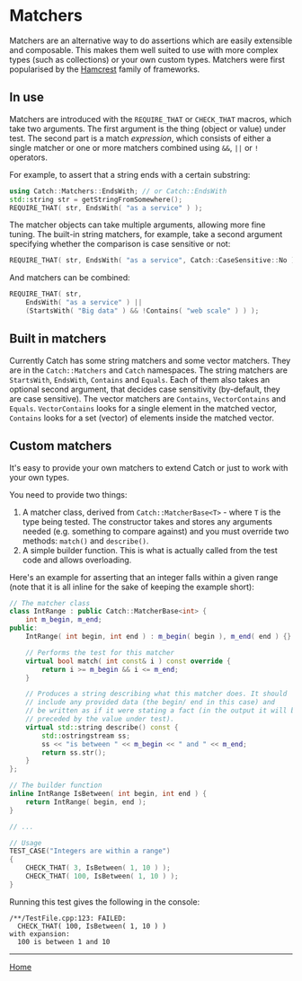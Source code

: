 <a id="top"></a>
# Matchers

Matchers are an alternative way to do assertions which are easily extensible and composable.
This makes them well suited to use with more complex types (such as collections) or your own custom types.
Matchers were first popularised by the [Hamcrest](https://en.wikipedia.org/wiki/Hamcrest) family of frameworks.

## In use

Matchers are introduced with the `REQUIRE_THAT` or `CHECK_THAT` macros, which take two arguments.
The first argument is the thing (object or value) under test. The second part is a match _expression_,
which consists of either a single matcher or one or more matchers combined using `&&`, `||` or `!` operators.

For example, to assert that a string ends with a certain substring:
 
 ```c++
using Catch::Matchers::EndsWith; // or Catch::EndsWith
std::string str = getStringFromSomewhere();
REQUIRE_THAT( str, EndsWith( "as a service" ) ); 
 ```

The matcher objects can take multiple arguments, allowing more fine tuning.
The built-in string matchers, for example, take a second argument specifying whether the comparison is
case sensitive or not:

```c++
REQUIRE_THAT( str, EndsWith( "as a service", Catch::CaseSensitive::No ) ); 
 ```

And matchers can be combined:

```c++
REQUIRE_THAT( str, 
    EndsWith( "as a service" ) || 
    (StartsWith( "Big data" ) && !Contains( "web scale" ) ) ); 
```

## Built in matchers
Currently Catch has some string matchers and some vector matchers. They are in the `Catch::Matchers` and `Catch` namespaces.
The string matchers are `StartsWith`, `EndsWith`, `Contains` and `Equals`. Each of them also takes an optional second argument, that decides case sensitivity (by-default, they are case sensitive).
The vector matchers are `Contains`, `VectorContains` and `Equals`. `VectorContains` looks for a single element in the matched vector, `Contains` looks for a set (vector) of elements inside the matched vector.


## Custom matchers
It's easy to provide your own matchers to extend Catch or just to work with your own types.

You need to provide two things: 
1. A matcher class, derived from `Catch::MatcherBase<T>` - where `T` is the type being tested.
The constructor takes and stores any arguments needed (e.g. something to compare against) and you must
override two methods: `match()` and `describe()`. 
2. A simple builder function. This is what is actually called from the test code and allows overloading.

Here's an example for asserting that an integer falls within a given range
(note that it is all inline for the sake of keeping the example short):

```c++
// The matcher class
class IntRange : public Catch::MatcherBase<int> {
    int m_begin, m_end;
public:
    IntRange( int begin, int end ) : m_begin( begin ), m_end( end ) {}

    // Performs the test for this matcher
    virtual bool match( int const& i ) const override {
        return i >= m_begin && i <= m_end;
    }

    // Produces a string describing what this matcher does. It should
    // include any provided data (the begin/ end in this case) and
    // be written as if it were stating a fact (in the output it will be
    // preceded by the value under test).
    virtual std::string describe() const {
        std::ostringstream ss;
        ss << "is between " << m_begin << " and " << m_end;
        return ss.str();
    }
};

// The builder function
inline IntRange IsBetween( int begin, int end ) {
    return IntRange( begin, end );
}

// ...

// Usage
TEST_CASE("Integers are within a range")
{
    CHECK_THAT( 3, IsBetween( 1, 10 ) );
    CHECK_THAT( 100, IsBetween( 1, 10 ) );
}
```

Running this test gives the following in the console:
 
```
/**/TestFile.cpp:123: FAILED:
  CHECK_THAT( 100, IsBetween( 1, 10 ) )
with expansion:
  100 is between 1 and 10
```

---

[Home](Readme.md)
